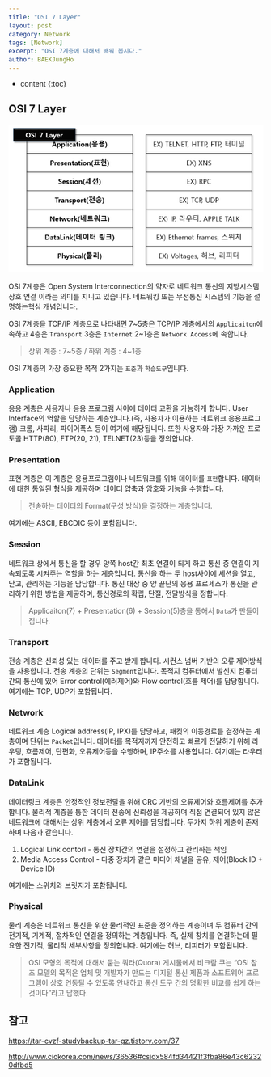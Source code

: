 ```yaml
---
title: "OSI 7 Layer"
layout: post
category: Network
tags: [Network]
excerpt: "OSI 7계층에 대해서 배워 봅시다."
author: BAEKJungHo
---
```


* content
{:toc}

## OSI 7 Layer

  ![osi](/images/posts/201904/osi.jpg)

  OSI 7계층은 Open System Interconnection의 약자로 네트워크 통신의 지방시스템 상호 연결
  이라는 의미를 지니고 있습니다. 네트워킹 또는 무선통신 시스템의 기능을 설명하는핵심 개념입니다.

  OSI 7계층을 TCP/IP 계층으로 나타내면 7~5층은 TCP/IP 계층에서의 `Applicaiton`에 속하고
  4층은 `Transport` 3층은 `Internet` 2~1층은 `Network Access`에 속합니다.

  > 상위 계층 : 7~5층 / 하위 계층 : 4~1층

  OSI 7계층의 가장 중요한 목적 2가지는 `표준`과 `학습도구`입니다.

### Application

  응용 계층은 사용자나 응용 프로그램 사이에 데이터 교환을 가능하게 합니다.
  User Interface의 역할을 담당하는 계층입니다.(즉, 사용자가 이용하는 네트워크 응용프로그램)
  크롬, 사파리, 파이어폭스 등이 여기에 해당됩니다.
  또한 사용자와 가장 가까운 프로토콜 HTTP(80), FTP(20, 21), TELNET(23)등을 정의합니다.

### Presentation

  표현 계층은 이 계층은 응용프로그램이나 네트워크를 위해 데이터를 `표현`합니다.
  데이터에 대한 통일된 형식을 제공하며 데이터 압축과 암호와 기능을 수행합니다.

  > 전송하는 데이터의 Format(구성 방식)을 결정하는 계층입니다.

  여기에는 ASCII, EBCDIC 등이 포함됩니다.

### Session

  네트워크 상에서 통신을 할 경우 양쪽 host간 최초 연결이 되게 하고 통신 중 연결이 지속되도록 시켜주는 역할을 하는 계층입니다.
  통신을 하는 두 host사이에 세션을 열고, 닫고, 관리하는 기능을 담당합니다.
  통신 대상 중 양 끝단의 응용 프로세스가 통신을 관리하기 위한 방법을 제공하며, 통신경로의 확립, 단절, 전달방식을 정합니다.

  > Applicaiton(7) + Presentation(6) + Session(5)층을 통해서 `Data`가 만들어 집니다.

### Transport

  전송 계층은 신뢰성 있는 데이터를 주고 받게 합니다. 시컨스 넘버 기반의 오류 제어방식을 사용합니다.
  전송 계층의 단위는 `Segment`입니다. 목적지 컴퓨터에서 발신지 컴퓨터 간의 통신에 있어 Error control(에러제어)와 Flow control(흐름 제어)를 담당합니다. 여기에는 TCP, UDP가 포함됩니다.

### Network

  네트워크 계층 Logical address(IP, IPX)를 담당하고, 패킷의 이동경로를 결정하는 계층이며 단위는 `Packet`입니다.
  데이터를 목적지까지 안전하고 빠르게 전달하기 위해 라우팅, 흐름제어, 단편화, 오류제어등을 수행하며, IP주소를 사용합니다.
  여기에는 라우터가 포함됩니다.

### DataLink

  데이터링크 계층은 안정적인 정보전달을 위해 CRC 기반의 오류제어와 흐름제어를 추가합니다.
  물리적 계층을 통한 데이터 전송에 신뢰성을 제공하며 직접 연결되어 있지 않은 네트워크에 대해서는 상위 계층에서 오류 제어를 담당합니다. 두가지 하위 계층이 존재하며 다음과 같습니다.

  1. Logical Link contorl - 통신 장치간의 연결을 설정하고 관리하는 책임
  2. Media Access Control - 다중 장치가 같은 미디어 채널을 공유, 제어(Block ID + Device ID)

  여기에는 스위치와 브릿지가 포함됩니다.

### Physical

  물리 계층은 네트워크 통신을 위한 물리적인 표준을 정의하는 계층이며 두 컴퓨터 간의 전기적, 기계적, 절차적인 연결을 정의하는 계층입니다. 즉, 실제 창치를 연결하는데 필요한 전기적, 물리적 세부사항을 정의합니다.
  여기에는 허브, 리피터가 포함됩니다.

  > OSI 모형의 목적에 대해서 묻는 쿼라(Quora) 게시물에서 비크람 쿠는 “OSI 참조 모델의 목적은 업체 및 개발자가 만드는 디지털 통신 제품과 소프트웨어 프로그램이 상호 연동될 수 있도록 안내하고 통신 도구 간의 명확한 비교를 쉽게 하는 것이다”라고 답했다.

## 참고

  https://tar-cvzf-studybackup-tar-gz.tistory.com/37
  
  http://www.ciokorea.com/news/36536#csidx584fd34421f3fba86e43c62320dfbd5
